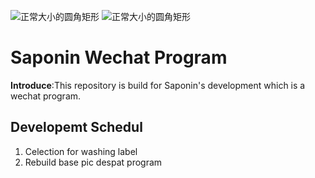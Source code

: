 ![正常大小的圆角矩形](https://img.shields.io/badge/Plantform-WeChat-green)
![正常大小的圆角矩形](https://img.shields.io/badge/License-GPL--3.0-blue)

# Saponin Wechat Program

**Introduce**:This repository is build for Saponin's development which is a wechat program. 
## Developemt Schedul
1. Celection for washing label
2. Rebuild base pic despat program
